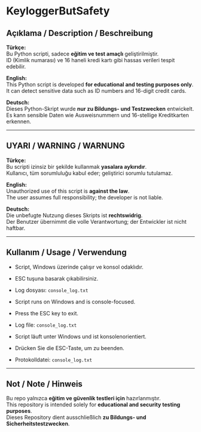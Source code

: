 # KeyloggerButSafety

## Açıklama / Description / Beschreibung

**Türkçe:**  
Bu Python scripti, sadece **eğitim ve test amaçlı** geliştirilmiştir.  
ID (Kimlik numarası) ve 16 haneli kredi kartı gibi hassas verileri tespit edebilir.  

**English:**  
This Python script is developed **for educational and testing purposes only**.  
It can detect sensitive data such as ID numbers and 16-digit credit cards.  

**Deutsch:**  
Dieses Python-Skript wurde **nur zu Bildungs- und Testzwecken** entwickelt.  
Es kann sensible Daten wie Ausweisnummern und 16-stellige Kreditkarten erkennen.  

---

## UYARI / WARNING / WARNUNG

**Türkçe:**  
Bu scripti izinsiz bir şekilde kullanmak **yasalara aykırıdır**.  
Kullanıcı, tüm sorumluluğu kabul eder; geliştirici sorumlu tutulamaz.  

**English:**  
Unauthorized use of this script is **against the law**.  
The user assumes full responsibility; the developer is not liable.  

**Deutsch:**  
Die unbefugte Nutzung dieses Skripts ist **rechtswidrig**.  
Der Benutzer übernimmt die volle Verantwortung; der Entwickler ist nicht haftbar.  

---

## Kullanım / Usage / Verwendung

- Script, Windows üzerinde çalışır ve konsol odaklıdır.  
- ESC tuşuna basarak çıkabilirsiniz.  
- Log dosyası: `console_log.txt`  

- Script runs on Windows and is console-focused.  
- Press the ESC key to exit.  
- Log file: `console_log.txt`  

- Script läuft unter Windows und ist konsolenorientiert.  
- Drücken Sie die ESC-Taste, um zu beenden.  
- Protokolldatei: `console_log.txt`  

---

## Not / Note / Hinweis

Bu repo yalnızca **eğitim ve güvenlik testleri için** hazırlanmıştır.  
This repository is intended solely for **educational and security testing purposes**.  
Dieses Repository dient ausschließlich **zu Bildungs- und Sicherheitstestzwecken**.
